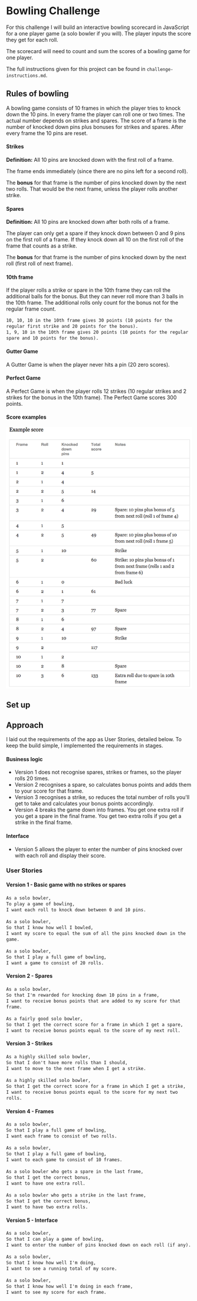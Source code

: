 # Bowling Challenge

For this challenge I will build an interactive bowling scorecard in JavaScript for a one player game (a solo bowler if you will). The player inputs the score they get for each roll.

The scorecard will need to count and sum the scores of a bowling game for one player.

The full instructions given for this project can be found in `challenge-instructions.md`.

## Rules of bowling

A bowling game consists of 10 frames in which the player tries to knock down the 10 pins. In every frame the player can roll one or two times. The actual number depends on strikes and spares. The score of a frame is the number of knocked down pins plus bonuses for strikes and spares. After every frame the 10 pins are reset.

#### Strikes

**Definition:** All 10 pins are knocked down with the first roll of a frame.

The frame ends immediately (since there are no pins left for a second roll).

The **bonus** for that frame is the number of pins knocked down by the next two rolls. That would be the next frame, unless the player rolls another strike.

#### Spares

**Definition:** All 10 pins are knocked down after both rolls of a frame.

The player can only get a spare if they knock down between 0 and 9 pins on the first roll of a frame. If they knock down all 10 on the first roll of the frame that counts as a strike.

The **bonus** for that frame is the number of pins knocked down by the next roll (first roll of next frame).

#### 10th frame

If the player rolls a strike or spare in the 10th frame they can roll the additional balls for the bonus. But they can never roll more than 3 balls in the 10th frame. The additional rolls only count for the bonus not for the regular frame count.

```
10, 10, 10 in the 10th frame gives 30 points (10 points for the regular first strike and 20 points for the bonus).
1, 9, 10 in the 10th frame gives 20 points (10 points for the regular spare and 10 points for the bonus).
```

#### Gutter Game

A Gutter Game is when the player never hits a pin (20 zero scores).

#### Perfect Game

A Perfect Game is when the player rolls 12 strikes (10 regular strikes and 2 strikes for the bonus in the 10th frame). The Perfect Game scores 300 points.

#### Score examples

![Ten Pin Score Example](images/example_ten_pin_scoring.png)

## Set up



## Approach

I laid out the requirements of the app as User Stories, detailed below. To keep the build simple, I implemented the requirements in stages.

#### Business logic

* Version 1 does not recognise spares, strikes or frames, so the player rolls 20 times.
* Version 2 recognises a spare, so calculates bonus points and adds them to your score for that frame.
* Version 3 recognises a strike, so reduces the total number of rolls you'll get to take and calculates your bonus points accordingly.
* Version 4 breaks the game down into frames. You get one extra roll if you get a spare in the final frame. You get two extra rolls if you get a strike in the final frame.

#### Interface

* Version 5 allows the player to enter the number of pins knocked over with each roll and display their score.


### User Stories

#### Version 1 - Basic game with no strikes or spares

```
As a solo bowler,
To play a game of bowling,
I want each roll to knock down between 0 and 10 pins.

As a solo bowler,
So that I know how well I bowled,
I want my score to equal the sum of all the pins knocked down in the game.

As a solo bowler,
So that I play a full game of bowling,
I want a game to consist of 20 rolls.
```

#### Version 2 - Spares

```
As a solo bowler,
So that I'm rewarded for knocking down 10 pins in a frame,
I want to receive bonus points that are added to my score for that frame.

As a fairly good solo bowler,
So that I get the correct score for a frame in which I get a spare,
I want to receive bonus points equal to the score of my next roll.
```

#### Version 3 - Strikes

```
As a highly skilled solo bowler,
So that I don't have more rolls than I should,
I want to move to the next frame when I get a strike.

As a highly skilled solo bowler,
So that I get the correct score for a frame in which I get a strike,
I want to receive bonus points equal to the score for my next two rolls.
```

#### Version 4 - Frames

```
As a solo bowler,
So that I play a full game of bowling,
I want each frame to consist of two rolls.

As a solo bowler,
So that I play a full game of bowling,
I want to each game to consist of 10 frames.

As a solo bowler who gets a spare in the last frame,
So that I get the correct bonus,
I want to have one extra roll.

As a solo bowler who gets a strike in the last frame,
So that I get the correct bonus,
I want to have two extra rolls.
```

#### Version 5 - Interface

```
As a solo bowler,
So that I can play a game of bowling,
I want to enter the number of pins knocked down on each roll (if any).

As a solo bowler,
So that I know how well I'm doing,
I want to see a running total of my score.

As a solo bowler,
So that I know how well I'm doing in each frame,
I want to see my score for each frame.
```
